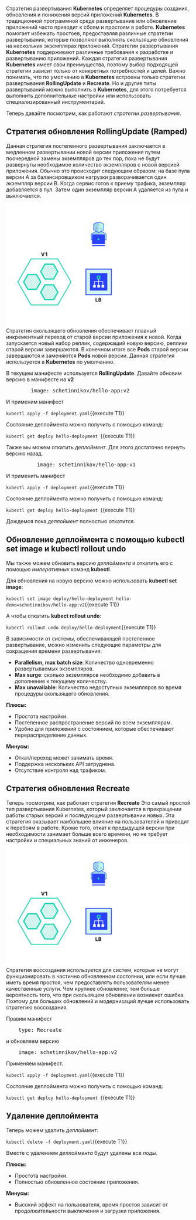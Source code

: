 Стратегия развертывания **Kubernetes** определяет процедуры создания, обновления и понижения версий приложений **Kubernetes**. В традиционной программной среде развертывание или обновление приложений часто приводит к сбоям и простоям в работе. **Kubernetes** помогает избежать простоев, предоставляя различные стратегии развертывания, которые позволяют выполнять скользящие обновления на нескольких экземплярах приложений.
Стратегии развертывания **Kubernetes** поддерживают различные требования к разработке и развертыванию приложений. Каждая стратегия развертывания **Kubernetes** имеет свои преимущества, поэтому выбор подходящей стратегии зависит только от конкретных потребностей и целей.
Важно понимать, что по умолчанию в **Kubernetes** встроены только стратегии развертывания **RollingUpdate** и **Recreate**. Но и другие типы развертываний можно выполнить в **Kubernetes**, для этого потребуется выполнить дополнительные настройки или использовать специализированный инструментарий.

Теперь давайте посмотрим, как работают *стратегии развертывания*.

## Стратегия обновления RollingUpdate (Ramped)
Данная стратегия постепенного развертывания заключается в медленном развертывании новой версии приложения путем поочередной замены экземпляров до тех пор, пока не будут развернуты необходимое количество экземпляров с новой версией приложения. Обычно это происходит следующим образом: на базе пула версии A за балансировщиком нагрузки разворачивается один экземпляр версии B. Когда сервис готов к приему трафика, экземпляр добавляется в пул. Затем один экземпляр версии A удаляется из пула и выключается.

![Kubernetes Deployments](./assets/k8s-deployments-ramped.gif)
Стратегия скользящего обновления обеспечивает плавный инкрементный переход от старой версии приложения к новой. Когда запускается новый набор реплик, содержащий новую версию, реплики старой версии завершаются. В конечном итоге все **Pods** старой версии завершаются и заменяются **Pods** новой версии. Данная стратегия используется в **Kubernetes** по умолчанию.

В текущем манифесте используется **RollingUpdate**. Давайте обновим версию в манифесте на **v2**

<pre class="file" data-filename="./deployment.yaml" data-target="insert" data-marker="          image: schetinnikov/hello-app:v1">
        image: schetinnikov/hello-app:v2</pre>

И применим манифест

`kubectl apply -f deployment.yaml`{{execute T1}}

Состояние деплоймента можно получить с помощью команд:

`kubectl get deploy hello-deployment `{{execute T1}}

Также мы можем откатить *деплоймент*. Для этого достаточно вернуть версию назад.

<pre class="file" data-filename="./deployment.yaml" data-target="insert" data-marker="          image: schetinnikov/hello-app:v2">
          image: schetinnikov/hello-app:v1</pre>

И применить манифест 

`kubectl apply -f deployment.yaml`{{execute T1}}

Состояние деплоймента можно получить с помощью команд:

`kubectl get deploy hello-deployment `{{execute T1}}

Дождемся пока *деплоймент* полностью откатится.

## Обновление деплоймента с помощью kubectl set image и kubectl rollout undo

Мы также можем обновить версию *деплоймента* и откатить его с помощью *императивных* команд **kubectl**. 

Для обновления на новую версию можно использовать **kubectl set image**:

`kubectl set image deploy/hello-deployment hello-demo=schetinnikov/hello-app:v2`{{execute T1}}

А чтобы откатить **kubect rollout undo**:

`kubectl rollout undo deploy/hello-deployment`{{execute T1}}

В зависимости от системы, обеспечивающей постепенное развертывание, можно изменить следующие параметры для сокращения времени развертывания:

- **Parallelism, max batch size**: Количество одновременно развертываемых экземпляров.
- **Max surge**: сколько экземпляров необходимо добавить в дополнение к текущему количеству.
- **Max unavailable**: Количество недоступных экземпляров во время процедуры скользящего обновления.

**Плюсы:**
- Простота настройки.
- Постепенное распространение версий по всем экземплярам.
- Удобно для приложений с состоянием, которые обеспечивают перераспределение данных.

**Минусы:**
- Откат/переход может занимать время.
- Поддержка нескольких API затруднена.
- Отсутствие контроля над трафиком.


## Стратегия обновления Recreate

Теперь посмотрим, как работает стратегия **Recreate**
Это самый простой тип развертывания Kubernetes, который заключается в прекращении работы старых версий и последующем развертывании новых. Эта стратегия оказывает наибольшее влияние на пользователей и приводит к перебоям в работе. Кроме того, откат к предыдущей версии при необходимости занимает больше всего времени, но не требует настройки и специальных знаний от инженеров.
![Kubernetes Deployments](./assets/k8s-deployments-recreate.gif)
Стратегия воссоздания используется для систем, которые не могут функционировать в частично обновленном состоянии, или если лучше иметь время простоя, чем предоставлять пользователям менее качественные услуги.
Чем крупнее обновление, тем больше вероятность того, что при скользящем обновлении возникнет ошибка.
Поэтому для больших обновлений и модернизаций лучше использовать стратегию воссоздания.

Правим манифест

<pre class="file" data-filename="./deployment.yaml" data-target="insert" data-marker="    type: RollingUpdate">
    type: Recreate</pre>

и обновляем версию 

<pre class="file" data-filename="./deployment.yaml" data-target="insert" data-marker="          image: schetinnikov/hello-app:v1">
    image: schetinnikov/hello-app:v2</pre>

Применяем манифест. 

`kubectl apply -f deployment.yaml`{{execute T1}}

Состояние деплоймента можно получить с помощью команд:

`kubectl get deploy hello-deployment `{{execute T1}}

## Удаление деплоймента

Теперь можем удалить *деплоймент*:

`kubectl delete -f deployment.yaml`{{execute T1}}

Вместе с удалением *деплоймента* будут удалены все *поды*.

**Плюсы:**
- Простота настройки.
- Полностью обновленное состояние приложения.

**Минусы:**
- Высокий эффект на пользователя, время простоя зависит от продолжительности выключения и загрузки приложения.

